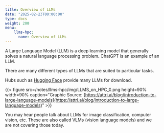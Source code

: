```yaml
---
title: Overview of LLMs
date: "2025-02-23T00:00:00"
type: docs 
weight: 200
menu: 
    llms-hpc:
      name: Overview of LLMs
---
```



A Large Language Model (LLM) is a deep learning model that generally solves a natural language processing problem.
ChatGPT is an example of an LLM. 

There are many different types of LLMs that are suited to particular tasks.

Hubs such as [Hugging Face](https://huggingface.co/) provide many LLMs for download.

{{< figure src=/notes/llms-hpc/img/LLMS_on_HPC_0.png height=90% width=90% caption="Graphic Source: [https://attri.ai/blog/introduction-to-large-language-models](https://attri.ai/blog/introduction-to-large-language-models)" >}}


You may hear people talk about LLMs for image classification, computer vision, etc.  These are also called VLMs (vision language models) and we are not covering those today.

